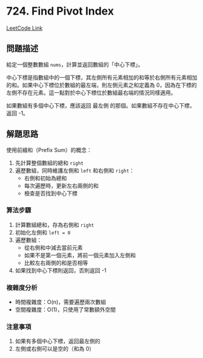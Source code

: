 # 724. Find Pivot Index

[LeetCode Link](https://leetcode.com/problems/find-pivot-index/)

## 問題描述
給定一個整數數組 `nums`，計算並返回數組的「中心下標」。

中心下標是指數組中的一個下標，其左側所有元素相加的和等於右側所有元素相加的和。如果中心下標位於數組的最左端，則左側元素之和定義為 0，因為在下標的左側不存在元素。這一點對於中心下標位於數組最右端的情況同樣適用。

如果數組有多個中心下標，應該返回 最左側 的那個。如果數組不存在中心下標，返回 -1。

## 解題思路
使用前綴和（Prefix Sum）的概念：
1. 先計算整個數組的總和 `right`
2. 遍歷數組，同時維護左側和 `left` 和右側和 `right`：
   - 右側和初始為總和
   - 每次遍歷時，更新左右兩側的和
   - 檢查是否找到中心下標

### 算法步驟
1. 計算數組總和，存為右側和 `right`
2. 初始化左側和 `left = 0`
3. 遍歷數組：
   - 從右側和中減去當前元素
   - 如果不是第一個元素，將前一個元素加入左側和
   - 比較左右兩側的和是否相等
4. 如果找到中心下標則返回，否則返回 -1

### 複雜度分析
- 時間複雜度：O(n)，需要遍歷兩次數組
- 空間複雜度：O(1)，只使用了常數額外空間

### 注意事項
1. 如果有多個中心下標，返回最左側的
2. 左側或右側可以是空的（和為 0）